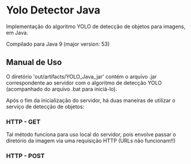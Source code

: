 # Yolo Detector Java

Implementação do algoritmo YOLO de detecção de objetos para imagens, em Java.

Compilado para Java 9 (major version: 53)

## Manual de Uso

O diretório 'out/artifacts/YOLO_Java_jar' contém o arquivo .jar correspondente ao servidor com o algoritmo de detecção YOLO (acompanhado do arquivo .bat para iniciá-lo).

Após o fim da inicialização do servidor, há duas maneiras de utilizar o serviço de detecção de objetos:

### HTTP - GET

Tal método funciona para uso local do servidor, pois envolve passar o diretório da imagem via uma requisição HTTP (URLs não funcionam!!)

### HTTP - POST


